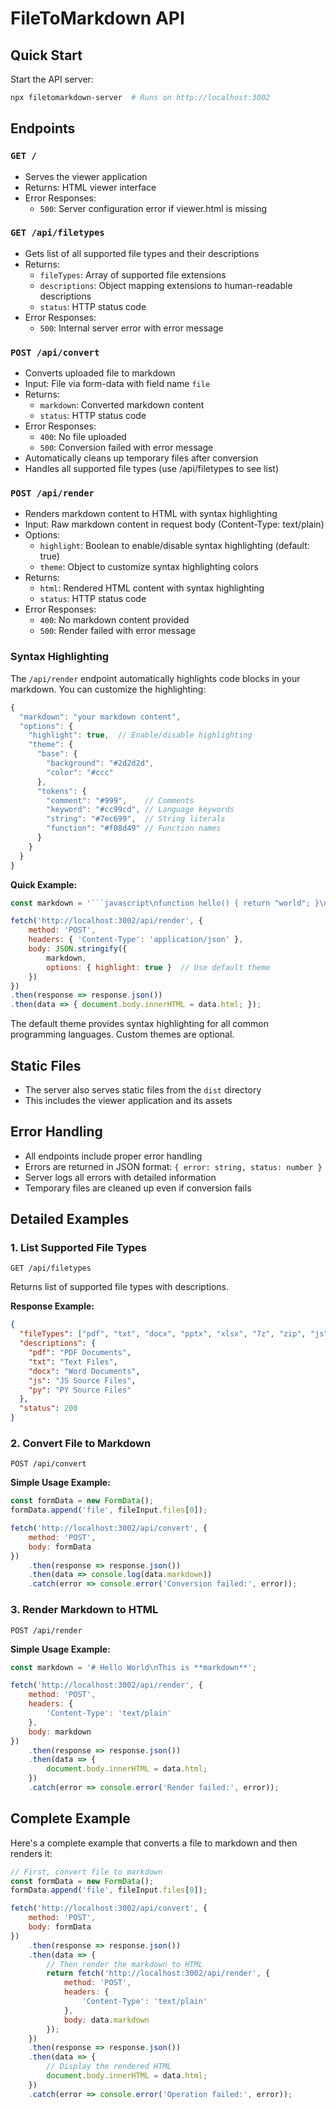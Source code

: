 # FileToMarkdown API

## Quick Start

Start the API server:
```bash
npx filetomarkdown-server  # Runs on http://localhost:3002
```

## Endpoints

### `GET /`
- Serves the viewer application
- Returns: HTML viewer interface
- Error Responses:
  - `500`: Server configuration error if viewer.html is missing

### `GET /api/filetypes`
- Gets list of all supported file types and their descriptions
- Returns:
  - `fileTypes`: Array of supported file extensions
  - `descriptions`: Object mapping extensions to human-readable descriptions
  - `status`: HTTP status code
- Error Responses:
  - `500`: Internal server error with error message

### `POST /api/convert`
- Converts uploaded file to markdown
- Input: File via form-data with field name `file`
- Returns:
  - `markdown`: Converted markdown content
  - `status`: HTTP status code
- Error Responses:
  - `400`: No file uploaded
  - `500`: Conversion failed with error message
- Automatically cleans up temporary files after conversion
- Handles all supported file types (use /api/filetypes to see list)

### `POST /api/render`
- Renders markdown content to HTML with syntax highlighting
- Input: Raw markdown content in request body (Content-Type: text/plain)
- Options:
  - `highlight`: Boolean to enable/disable syntax highlighting (default: true)
  - `theme`: Object to customize syntax highlighting colors
- Returns:
  - `html`: Rendered HTML content with syntax highlighting
  - `status`: HTTP status code
- Error Responses:
  - `400`: No markdown content provided
  - `500`: Render failed with error message

### Syntax Highlighting

The `/api/render` endpoint automatically highlights code blocks in your markdown. You can customize the highlighting:

```javascript
{
  "markdown": "your markdown content",
  "options": {
    "highlight": true,  // Enable/disable highlighting
    "theme": {
      "base": {
        "background": "#2d2d2d",
        "color": "#ccc"
      },
      "tokens": {
        "comment": "#999",    // Comments
        "keyword": "#cc99cd", // Language keywords
        "string": "#7ec699",  // String literals
        "function": "#f08d49" // Function names
      }
    }
  }
}
```

**Quick Example:**
```javascript
const markdown = '```javascript\nfunction hello() { return "world"; }\n```';

fetch('http://localhost:3002/api/render', {
    method: 'POST',
    headers: { 'Content-Type': 'application/json' },
    body: JSON.stringify({
        markdown,
        options: { highlight: true }  // Use default theme
    })
})
.then(response => response.json())
.then(data => { document.body.innerHTML = data.html; });
```

The default theme provides syntax highlighting for all common programming languages. Custom themes are optional.

## Static Files
- The server also serves static files from the `dist` directory
- This includes the viewer application and its assets

## Error Handling
- All endpoints include proper error handling
- Errors are returned in JSON format: `{ error: string, status: number }`
- Server logs all errors with detailed information
- Temporary files are cleaned up even if conversion fails

## Detailed Examples

### 1. List Supported File Types
```
GET /api/filetypes
```

Returns list of supported file types with descriptions.

**Response Example:**
```json
{
  "fileTypes": ["pdf", "txt", "docx", "pptx", "xlsx", "7z", "zip", "js", "py"],
  "descriptions": {
    "pdf": "PDF Documents",
    "txt": "Text Files",
    "docx": "Word Documents",
    "js": "JS Source Files",
    "py": "PY Source Files"
  },
  "status": 200
}
```

### 2. Convert File to Markdown
```
POST /api/convert
```

**Simple Usage Example:**
```javascript
const formData = new FormData();
formData.append('file', fileInput.files[0]);

fetch('http://localhost:3002/api/convert', {
    method: 'POST',
    body: formData
})
    .then(response => response.json())
    .then(data => console.log(data.markdown))
    .catch(error => console.error('Conversion failed:', error));
```

### 3. Render Markdown to HTML
```
POST /api/render
```

**Simple Usage Example:**
```javascript
const markdown = '# Hello World\nThis is **markdown**';

fetch('http://localhost:3002/api/render', {
    method: 'POST',
    headers: {
        'Content-Type': 'text/plain'
    },
    body: markdown
})
    .then(response => response.json())
    .then(data => {
        document.body.innerHTML = data.html;
    })
    .catch(error => console.error('Render failed:', error));
```

## Complete Example
Here's a complete example that converts a file to markdown and then renders it:

```javascript
// First, convert file to markdown
const formData = new FormData();
formData.append('file', fileInput.files[0]);

fetch('http://localhost:3002/api/convert', {
    method: 'POST',
    body: formData
})
    .then(response => response.json())
    .then(data => {
        // Then render the markdown to HTML
        return fetch('http://localhost:3002/api/render', {
            method: 'POST',
            headers: {
                'Content-Type': 'text/plain'
            },
            body: data.markdown
        });
    })
    .then(response => response.json())
    .then(data => {
        // Display the rendered HTML
        document.body.innerHTML = data.html;
    })
    .catch(error => console.error('Operation failed:', error));
```